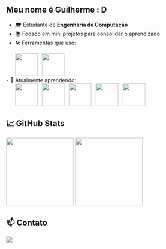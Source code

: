 ## Meu nome é Guilherme : D
- 🎓 Estudante de **Engenharia de Computação**
- 📚 Focado em mini projetos para consolidar o aprendizado
- 🛠️ Ferramentas que uso:
<div display='inline'>
&nbsp;&nbsp;&nbsp;&nbsp;&nbsp;&nbsp;<img width='60' height='60' src="https://cdn.jsdelivr.net/gh/devicons/devicon@latest/icons/vscode/vscode-original-wordmark.svg" />
&nbsp;&nbsp;<img width='60' height='60' src="https://cdn.jsdelivr.net/gh/devicons/devicon@latest/icons/git/git-original-wordmark.svg" />
</div>
- 🚀 Atualmente aprendendo:
<div display='inline'>
&nbsp;&nbsp;&nbsp;&nbsp;&nbsp;&nbsp;<img width='60' height='60' src="https://cdn.jsdelivr.net/gh/devicons/devicon@latest/icons/python/python-original.svg" />
&nbsp;&nbsp;<img width='60' height='60' src="https://cdn.jsdelivr.net/gh/devicons/devicon@latest/icons/javascript/javascript-original.svg" />
&nbsp;&nbsp;<img width='60' height='60' src="https://upload.wikimedia.org/wikipedia/commons/thumb/1/18/C_Programming_Language.svg/1200px-C_Programming_Language.svg.png" />
&nbsp;&nbsp;<img width='60' height='60' src="https://cdn.jsdelivr.net/gh/devicons/devicon@latest/icons/html5/html5-original.svg" />
&nbsp;&nbsp;<img width='60' height='60' src="https://cdn.jsdelivr.net/gh/devicons/devicon@latest/icons/css3/css3-original.svg" />
</div>

## 📈 GitHub Stats
<p align="left">
  <img height="180em" src="https://github-readme-stats.vercel.app/api?username=GuilhermeWilliamofc&show_icons=true&hide_border=true&theme=tokyonight" />
  <img height="180em" src="https://github-readme-stats.vercel.app/api/top-langs/?username=GuilhermeWilliamofc&layout=compact&hide_border=true&theme=tokyonight"/>
</p>


## 📫 Contato
<a href="mailto:desouzarodrigueswilliam@gmail.com">
<img src="https://img.shields.io/badge/Gmail-D14836?style=for-the-badge&logo=gmail&logoColor=white">
</a>

<!--
**GuilhermeWilliamofc/GuilhermeWilliamofc** is a ✨ _special_ ✨ repository because its `README.md` (this file) appears on your GitHub profile.

Here are some ideas to get you started:

- 🔭 I’m currently working on ...
- 🌱 I’m currently learning ...
- 👯 I’m looking to collaborate on ...
- 🤔 I’m looking for help with ...
- 💬 Ask me about ...
- 📫 How to reach me: ...
- 😄 Pronouns: ...
- ⚡ Fun fact: ...
-->
